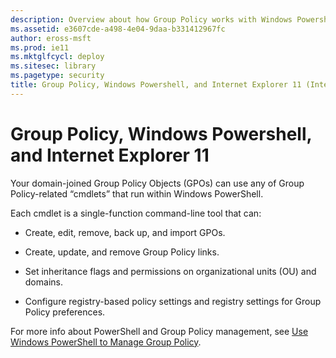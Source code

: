 ```yaml
---
description: Overview about how Group Policy works with Windows Powershell and Internet Explorer 11
ms.assetid: e3607cde-a498-4e04-9daa-b331412967fc
author: eross-msft
ms.prod: ie11
ms.mktglfcycl: deploy
ms.sitesec: library
ms.pagetype: security
title: Group Policy, Windows Powershell, and Internet Explorer 11 (Internet Explorer 11 for IT Pros)
---
```


# Group Policy, Windows Powershell, and Internet Explorer 11
Your domain-joined Group Policy Objects (GPOs) can use any of Group Policy-related “cmdlets” that run within Windows PowerShell.

Each cmdlet is a single-function command-line tool that can:

-   Create, edit, remove, back up, and import GPOs.

-   Create, update, and remove Group Policy links.

-   Set inheritance flags and permissions on organizational units (OU) and domains.

-   Configure registry-based policy settings and registry settings for Group Policy preferences.

For more info about PowerShell and Group Policy management, see [Use Windows PowerShell to Manage Group Policy](http://go.microsoft.com/fwlink/p/?LinkId=276828).

 

 



